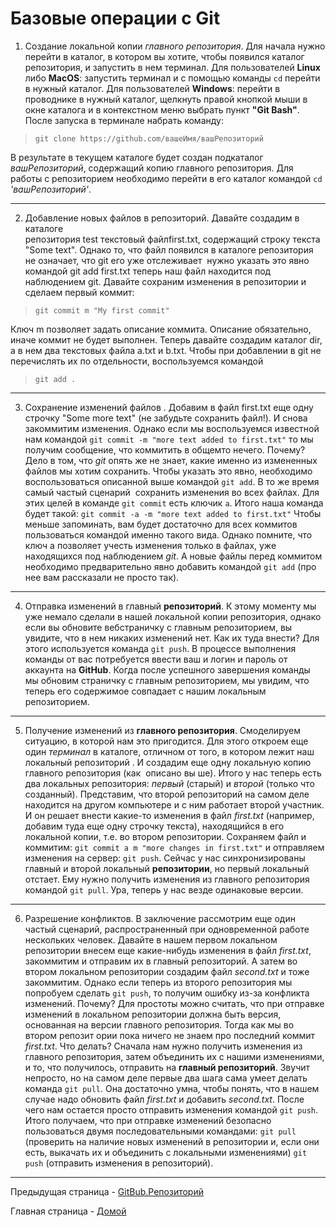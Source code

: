 # Базовые операции с Git

1. Создание локальной копии *главного репозитория*. Для начала нужно перейти в каталог, в котором вы хотите, чтобы появился каталог репозитория, и запустить в
нем терминал. Для пользователей **Linux** либо **MacOS**: запустить терминал и с помощью команды `cd` перейти в нужный каталог. Для пользователей **Windows**: перейти в проводнике в нужный каталог, щелкнуть правой кнопкой мыши в окне каталога и в контекстном меню выбрать пункт **"Git Bash"**. 
После запуска в терминале набрать команду: 
> `git clone https://github.com/вашеИмя/вашРепозиторий`

В результате в текущем каталоге будет создан подкаталог *вашРепозиторий*, содержащий копию главного репозитория. Для работы с репозиторием необходимо перейти в его каталог командой `cd` *'вашРепозиторий'*. 

---

2. Добавление новых файлов в репозиторий. Давайте создадим в каталоге          
репозитория test текстовый файлfirst.txt, содержащий строку текста "Some text". Однако то, что файл появился в каталоге репозитория не означает, что git его уже отслеживает ­ нужно указать это явно командой git add first.txt теперь наш файл находится под наблюдением git. Давайте сохраним изменения в репозитории и сделаем первый коммит: 
> `git commit ­m "My first commit"` 

Ключ ­m позволяет задать описание коммита. Описание обязательно, иначе коммит не будет выполнен. Теперь давайте создадим каталог dir, а в нем два текстовых файлa a.txt и b.txt. Чтобы при добавлении в git не перечислять их по отдельности, воспользуемся командой 
>`git add .` 

---

3. Сохранение изменений файлов . Добавим в файл first.txt еще одну строчку "Some more text" (не забудьте сохранить файл!). И снова закоммитим изменения. Однако если мы воспользуемся известной нам командой `git commit ­-m "more text added to first.txt"` то мы получим сообщение, что коммитить в общем­то нечего. Почему? Дело в том, что *git* опять же не знает, какие именно из измененных файлов мы хотим сохранить. Чтобы указать это явно, необходимо воспользоваться описанной выше командой `git add`. В то же время самый частый сценарий ­ сохранить изменения во всех файлах. Для этих целей в команде `git commit` есть ключик `­a`. Итого наша команда будет такой: `git commit -­a -­m "more text added to first.txt"` Чтобы меньше запоминать, вам будет достаточно для всех коммитов пользоваться командой именно такого вида. Однако помните, что ключ ­a позволяет учесть изменения только в файлах, уже находящихся под наблюдением *git*. А новые файлы перед коммитом необходимо предварительно явно добавить командой `git add` (про нее вам рассказали не просто так).

---

4. Отправка изменений в главный **репозиторий**. К этому моменту мы уже немало
сделали в нашей локальной копии репозитория, однако если вы обновите веб­страничку с главным репозиторием, вы увидите, что в нем никаких изменений нет. Как их туда внести? Для этого используется команда `git push`. В процессе выполнения команды от вас потребуется ввести ваш и логин и пароль от аккаунта на **GitHub**. Когда после успешного завершения команды мы обновим страничку с главным репозиторием, мы увидим, что теперь его содержимое совпадает с нашим локальным репозиторием.

----

5. Получение изменений из **главного репозитория**. Смоделируем ситуацию, в
которой нам это пригодится. Для этого откроем еще один *терминал* в каталоге, отличном от того, в котором лежит наш локальный репозиторий . И создадим еще одну локальную копию главного репозитория (как ­ описано вы ше). Итого у нас теперь есть два локальных репозитория: *первый* (старый) и *второй* (только что созданный). Представим, что второй репозиторий на самом деле находится на другом компьютере и с ним работает второй участник. И он решает внести какие-­то изменения в файл *first.txt* (например, добавим туда еще одну строчку текста), находящийся в его локальной копии, т.е. во втором репозитории. Сохраняем файл и коммитим: `git commit ­a ­m "more changes in first.txt"` и отправляем изменения на сервер: `git push`. Сейчас у нас синхронизированы главный и второй локальный **репозитории**, но первый локальный отстает. Ему нужно получить изменения из главного репозитория командой `git pull`. Ура, теперь у нас везде одинаковые версии.

---

6. Разрешение конфликтов. В заключение рассмотрим еще один частый сценарий,
распространенный при одновременной работе нескольких человек. Давайте в нашем первом локальном репозитории внесем еще какие-­нибудь изменения в файл *first.txt*, закоммитим и отправим их в главный репозиторий. А затем во втором локальном репозитории создадим файл *second.txt* и тоже закоммитим. Однако если теперь из второго репозитория мы попробуем сделать `git push`, то получим ошибку из-­за конфликта изменений. Почему? Для простоты можно считать, что при отправке изменений в локальном репозитории должна быть версия, основанная на версии главного репозитория. Тогда как мы во втором репозит ории пока ничего не знаем про последний коммит *first.txt*. Что делать? Сначала нам нужно получить изменения из главного репозитория, затем объединить их с нашими изменениями, и то, что получилось, отправить на **главный репозиторий**. Звучит непросто, но на самом деле первые два шага сама умеет делать команда `git pull`. Она достаточно умна, чтобы понять, что в нашем случае надо обновить файл *first.txt* и добавить *second.txt*. После чего нам остается просто отправить изменения командой `git push`. Итого получаем, что при отправке изменений безопасно пользоваться двумя последовательными командами: `git pull` (проверить на наличие новых изменений в репозитории и, если они есть, выкачать их и объединить с локальными изменениями) `git push` (отправить изменения в репозиторий).

---

Предыдущая страница - [GitBub.Репозиторий](repo4.md)

Главная страница - [Домой](Glavnyy.md)
